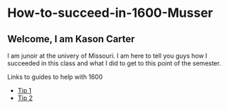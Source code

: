 # How-to-succeed-in-1600-Musser
## Welcome, I am Kason Carter
I am junoir at the univery of Missouri.
I am here to tell you guys how I succeeded in this class and what I did to get to this point of the semester.

Links to guides to help with 1600

* [Tip 1](./tip1.md)
* [Tip 2](./tip2.md)

